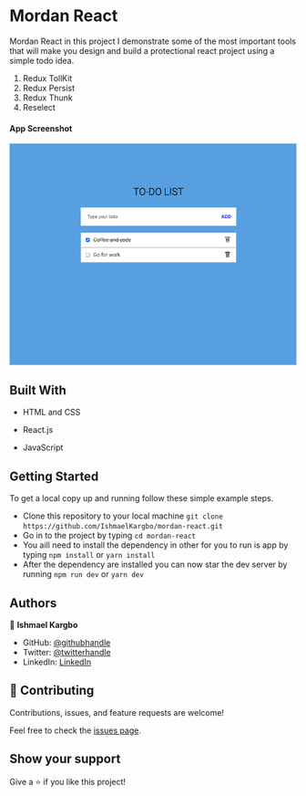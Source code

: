 # Mordan React

Mordan React in this project I demonstrate some of the most important tools that will make you design and build a protectional react project using a simple todo idea.

1. Redux TollKit
2. Redux Persist
3. Redux Thunk
4. Reselect

#### App Screenshot
<img src="./app_screenshot.png" alt="modal react" />

## Built With

- HTML and CSS

- React.js

- JavaScript

## Getting Started

To get a local copy up and running follow these simple example steps.

- Clone this repository to your local machine
`git clone https://github.com/IshmaelKargbo/mordan-react.git`
- Go in to the project by typing
`cd mordan-react`
- You aill need to install the dependency in other for you to run is app by typing
`npm install` or `yarn install`
- After the dependency are installed you can now star the dev server by running
`npm run dev` or `yarn dev`

## Authors

👤 **Ishmael Kargbo**

- GitHub: [@githubhandle](https://github.com/ishmaelkargbo)
- Twitter: [@twitterhandle](https://twitter.com/ishodev)
- LinkedIn: [LinkedIn](https://www.linkedin.com/in/ishmael-kargbo-503660169/)

## 🤝 Contributing

Contributions, issues, and feature requests are welcome!

Feel free to check the [issues page](../../issues/).

## Show your support

Give a ⭐️ if you like this project!
